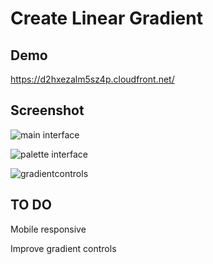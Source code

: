 # Create Linear Gradient

## Demo

https://d2hxezalm5sz4p.cloudfront.net/

## Screenshot
![main interface](https://user-images.githubusercontent.com/19554149/42659495-bcb62b32-8628-11e8-8164-3b2a0694d2f9.png)


![palette interface](https://user-images.githubusercontent.com/19554149/42659753-7e275318-8629-11e8-8b7f-b01f54b704cf.png)


![gradientcontrols](https://user-images.githubusercontent.com/19554149/42659738-73e41e90-8629-11e8-9771-530b143886ef.png)






## TO DO
Mobile responsive

Improve gradient controls
